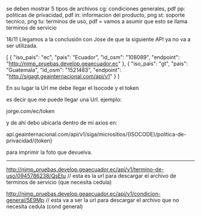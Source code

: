 se deben mostrar 5 tipos de archivos
cg: condiciones generales, pdf
pp: politicas de privacidad, pdf
in: informacion del producto, png
st: soporte tecnico, png
tu: terminos de uso, pdf = vamos a asumir que esto se llama terminos de servicio

18/11
Llegamos a la conclusión con Jose de que la siguiente API 
ya no va a ser utilizada.

[
{
"iso_pais": "ec",
"pais": "Ecuador",
 "id_osm": "108089",
 "endpoint": "http://nimp_pruebas.develop.geaecuador.ec"
 },
 {
 "iso_pais": "gt",
 "pais": "Guatemala",
 "id_osm": "1521463",
 "endpoint": "http://sigagt.geainternacional.com/api/v1"
 }
 ]


En su lugar la Url me debe llegar el Isocode y el token

es decir que me puede llegar una Url. ejemplo:

jorge.com/ec/token

y de ahí debo ubicarla dentro de mi axios en:

api.geainternacional.com/api/v1/siga/micrositios/{ISOCODE}/politica-de-privacidad/{token}

para imprimir la foto que devuelva.

---
http://nimp_pruebas.develop.geaecuador.ec/api/v1/termino-de-uso/0945786238/QsEtu // esta es la url para descargar el archivo 
de terminos de servicio (que necesita cedula)

http://nimp_pruebas.develop.geaecuador.ec/api/v1/condicion-general/5E9Mp // esta va a ser la url para
descargar el archivo que no necesita cedula (cond general)






